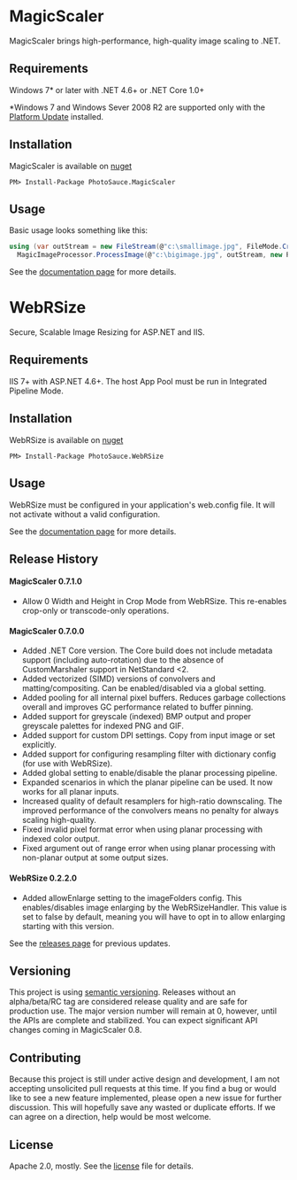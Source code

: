 MagicScaler
===========

MagicScaler brings high-performance, high-quality image scaling to .NET.

Requirements
------------

Windows 7* or later with .NET 4.6+ or .NET Core 1.0+

*Windows 7 and Windows Sever 2008 R2 are supported only with the [Platform Update](https://support.microsoft.com/en-us/kb/2670838) installed.

Installation
------------

MagicScaler is available on [nuget](http://www.nuget.org/packages/PhotoSauce.MagicScaler/)

```
PM> Install-Package PhotoSauce.MagicScaler
```

Usage
-----

Basic usage looks something like this:

```C#
using (var outStream = new FileStream(@"c:\smallimage.jpg", FileMode.Create))
  MagicImageProcessor.ProcessImage(@"c:\bigimage.jpg", outStream, new ProcessImageSettings { Width = 400 });
``` 

See the [documentation page](doc/main.md) for more details.


WebRSize
========

Secure, Scalable Image Resizing for ASP.NET and IIS.

Requirements
------------

IIS 7+ with ASP.NET 4.6+.  The host App Pool must be run in Integrated Pipeline Mode.

Installation
------------

WebRSize is available on [nuget](http://www.nuget.org/packages/PhotoSauce.WebRSize/)

```
PM> Install-Package PhotoSauce.WebRSize
```

Usage
-----

WebRSize must be configured in your application's web.config file.  It will not activate without a valid configuration.

See the [documentation page](doc/web.md) for more details.


Release History
---------------
#### MagicScaler 0.7.1.0
* Allow 0 Width and Height in Crop Mode from WebRSize.  This re-enables crop-only or transcode-only operations.

#### MagicScaler 0.7.0.0
* Added .NET Core version. The Core build does not include metadata support (including auto-rotation) due to the absence of CustomMarshaler support in NetStandard <2.
* Added vectorized (SIMD) versions of convolvers and matting/compositing.  Can be enabled/disabled via a global setting.
* Added pooling for all internal pixel buffers.  Reduces garbage collections overall and improves GC performance related to buffer pinning.
* Added support for greyscale (indexed) BMP output and proper greyscale palettes for indexed PNG and GIF.
* Added support for custom DPI settings.  Copy from input image or set explicitly.
* Added support for configuring resampling filter with dictionary config (for use with WebRSize).
* Added global setting to enable/disable the planar processing pipeline.
* Expanded scenarios in which the planar pipeline can be used.  It now works for all planar inputs.
* Increased quality of default resamplers for high-ratio downscaling.  The improved performance of the convolvers means no penalty for always scaling high-quality.
* Fixed invalid pixel format error when using planar processing with indexed color output.
* Fixed argument out of range error when using planar processing with non-planar output at some output sizes.

#### WebRSize 0.2.2.0
* Added allowEnlarge setting to the imageFolders config.  This enables/disables image enlarging by the WebRSizeHandler. This value is set to false by default, meaning you will have to opt in to allow enlarging starting with this version.

See the [releases page](https://github.com/saucecontrol/PhotoSauce/releases) for previous updates.

Versioning
----------

This project is using [semantic versioning](http://semver.org/).  Releases without an alpha/beta/RC tag are considered release quality and are safe for production use. The major version number will remain at 0, however, until the APIs are complete and stabilized.  You can expect significant API changes coming in MagicScaler 0.8.

Contributing
------------

Because this project is still under active design and development, I am not accepting unsolicited pull requests at this time.  If you find a bug or would like to see a new feature implemented, please open a new issue for further discussion.  This will hopefully save any wasted or duplicate efforts.  If we can agree on a direction, help would be most welcome.

License
-------

Apache 2.0, mostly.  See the [license](license) file for details.

